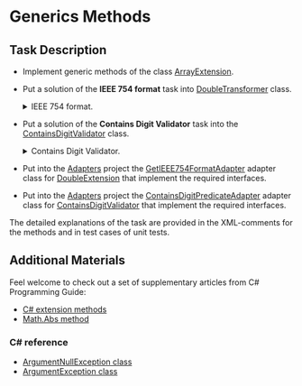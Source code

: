 # Generics Methods
 
## Task Description

* Implement generic methods of the class [ArrayExtension](GenericMethods/ArrayExtension.cs).
* Put a solution of the **IEEE 754 format** task into [DoubleTransformer](DoubleTransformer/GetIeee754Format.cs#L9) class.
    <details><summary>IEEE 754 format.</summary>        
    Implement the GetIEEE754Format method that gets a binary representation of a real double-precision number in IEEE 754 format. Don't use Framework's converter classes. The task definition is given in the  XML-comments for this method.        
    
    Hint:  Use C# structs to create a union type (similar to C unions).
    </details>      
* Put a solution of the **Contains Digit Validator** task into the [ContainsDigitValidator](ContainsDigitPredicate/ContainsDigitValidator.cs#L3) class.
    <details><summary>Contains Digit Validator.</summary>    
    Implement an Verify method that checks if a given number contains a given digit. Don't use strings and arrays.      
    </details>
* Put into the [Adapters](Adapters/) project the [GetIEEE754FormatAdapter](Adapters/GetIEEE754FormatAdapter.cs#L5) adapter class for [DoubleExtension](IEEE754FormatTask/DoubleExtension.cs#L13) that implement the required interfaces.
* Put into the [Adapters](Adapters/) project the [ContainsDigitPredicateAdapter](Adapters/ContainsDigitPredicateAdapter.cs#L6) adapter class for [ContainsDigitValidator](ContainsDigitPredicate/ContainsDigitValidator.cs#L3) that implement the required interfaces. 

The detailed explanations of the task are provided in the XML-comments for the methods and in test cases of unit tests.

## Additional Materials

Feel welcome to check out a set of supplementary articles from C# Programming Guide: 

- [C# extension methods](https://docs.microsoft.com/en-us/dotnet/csharp/programming-guide/classes-and-structs/extension-methods)  
- [Math.Abs method](https://docs.microsoft.com/en-us/dotnet/api/system.math.abs?view=net-5.0) 

### C# reference  

* [ArgumentNullException class](https://docs.microsoft.com/en-us/dotnet/api/system.argumentnullexception?view=net-5.0#:~:text=An%20ArgumentNullException%20exception%20is%20thrown,but%20should%20never%20be%20null%20.&text=An%20object%20returned%20from%20a,original%20returned%20object%20is%20null%20.) 
* [ArgumentException class](https://docs.microsoft.com/en-us/dotnet/api/system.argumentexception?view=net-5.0)
